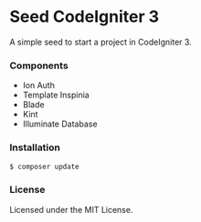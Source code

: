 # Seed CodeIgniter 3
A simple seed to start a project in CodeIgniter 3.

### Components
- Ion Auth
- Template Inspinia
- Blade
- Kint
- Illuminate Database

### Installation
```sh
$ composer update
```

### License
Licensed under the MIT License.

